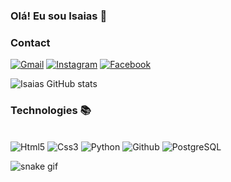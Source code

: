 ### Olá! Eu sou Isaias 💎
### Contact

[![Gmail](https://img.shields.io/badge/Gmail-D14836?style=for-the-badge&logo=gmail&logoColor=white)](mailto:isaiasf003@gmail.com)
[![Instagram](https://img.shields.io/badge/Instagram-E4405F?style=for-the-badge&logo=instagram&logoColor=white)](https://www.instagram.com/isaiasfelipee_/)
[![Facebook](https://img.shields.io/badge/Facebook-1877F2?style=for-the-badge&logo=facebook&logoColor=white)](https://www.facebook.com/profile.php?id=100017731839452)

![Isaias GitHub stats](https://github-readme-stats.vercel.app/api?username=isaiasfelipe7&show_icons=true&theme=tokyonight)

### Technologies 📚

<div style="diplay: inline_block"><br>
    <img  aling ="center" src="https://img.shields.io/badge/HTML5-E34F26?style=for-the-badge&logo=html5&logoColor=white" alt="Html5">
    <img  aling ="center" src="https://img.shields.io/badge/CSS3-1572B6?style=for-the-badge&logo=css3&logoColor=white" alt="Css3">
    <img  aling ="center" src="https://img.shields.io/badge/Python-14354C?style=for-the-badge&logo=python&logoColor=white" alt="Python">
    <img  aling ="center" src="https://img.shields.io/badge/GitHub-100000?style=for-the-badge&logo=github&logoColor=white" alt="Github">
    <img  aling ="center" src="https://img.shields.io/badge/PostgreSQL-316192?style=for-the-badge&logo=postgresql&logoColor=white" alt="PostgreSQL">
</div>

![snake gif](https://github.com/Isaiasfelipe7/Isaiasfelipe7/blob/output/github-contribution-grid-snake.svg)
